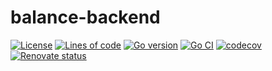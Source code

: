 # balance-backend

[![License](https://img.shields.io/github/license/yyq1025/balance-backend)](https://github.com/yyq1025/balance-backend/blob/main/LICENSE)
[![Lines of code](https://img.shields.io/tokei/lines/github/yyq1025/balance-backend)](https://github.com/yyq1025/balance-backend)
[![Go version](https://img.shields.io/github/go-mod/go-version/yyq1025/balance-backend?logo=go)](https://github.com/yyq1025/balance-backend)
[![Go CI](https://github.com/yyq1025/balance-backend/actions/workflows/ci.yml/badge.svg)](https://github.com/yyq1025/balance-backend/actions/workflows/ci.yml)
[![codecov](https://codecov.io/gh/yyq1025/balance-backend/branch/main/graph/badge.svg?token=XHSJ1TK3KQ)](https://codecov.io/gh/yyq1025/balance-backend)
[![Renovate status](https://img.shields.io/badge/renovate-enabled-brightgreen?logo=renovatebot)](https://github.com/yyq1025/balance-backend/issues/12)
